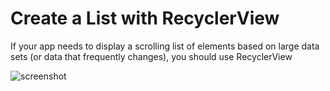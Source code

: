 # Create a List with RecyclerView

If your app needs to display a scrolling list of elements 
based on large data sets (or data that frequently changes), you should use RecyclerView


![screenshot](https://github.com/MehmetAliSicak/AndroidApplicationDevelopmentWithKotlin/blob/master/UserInterface/Toast/appimage/kotlin%20ile%20toast%20kullanımı%20ekran%20çıktısı1?raw=true)
